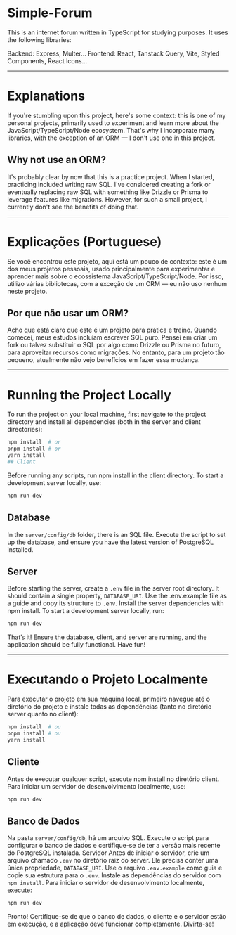 # Simple-Forum
This is an internet forum written in TypeScript for studying purposes. It uses the following libraries:

Backend: Express, Multer...
Frontend: React, Tanstack Query, Vite, Styled Components, React Icons...

---

# Explanations
If you're stumbling upon this project, here's some context: this is one of my personal projects, primarily used to experiment and learn more about the JavaScript/TypeScript/Node ecosystem. That's why I incorporate many libraries, with the exception of an ORM — I don't use one in this project.

## Why not use an ORM?
It's probably clear by now that this is a practice project. When I started, practicing included writing raw SQL. I've considered creating a fork or eventually replacing raw SQL with something like Drizzle or Prisma to leverage features like migrations. However, for such a small project, I currently don't see the benefits of doing that.

---

# Explicações (Portuguese)
Se você encontrou este projeto, aqui está um pouco de contexto: este é um dos meus projetos pessoais, usado principalmente para experimentar e aprender mais sobre o ecossistema JavaScript/TypeScript/Node. Por isso, utilizo várias bibliotecas, com a exceção de um ORM — eu não uso nenhum neste projeto.

## Por que não usar um ORM?

Acho que está claro que este é um projeto para prática e treino. Quando comecei, meus estudos incluiam escrever SQL puro. Pensei em criar um fork ou talvez substituir o SQL por algo como Drizzle ou Prisma no futuro, para aproveitar recursos como migrações. No entanto, para um projeto tão pequeno, atualmente não vejo benefícios em fazer essa mudança.

---

# Running the Project Locally
To run the project on your local machine, first navigate to the project directory and install all dependencies (both in the server and client directories):
```bash
npm install  # or
pnpm install # or
yarn install
## Client
```
Before running any scripts, run npm install in the client directory. To start a development server locally, use:
```bash
npm run dev
```
## Database
In the `server/config/db` folder, there is an SQL file. Execute the script to set up the database, and ensure you have the latest version of PostgreSQL installed.
## Server
Before starting the server, create a `.env` file in the server root directory. It should contain a single property, `DATABASE_URI`. Use the .env.example file as a guide and copy its structure to `.env`.
Install the server dependencies with npm install. To start a development server locally, run:
```bash
npm run dev
```
That’s it! Ensure the database, client, and server are running, and the application should be fully functional. Have fun!

---

# Executando o Projeto Localmente
Para executar o projeto em sua máquina local, primeiro navegue até o diretório do projeto e instale todas as dependências (tanto no diretório server quanto no client):
```bash
npm install  # ou
pnpm install # ou
yarn install
```
## Cliente
Antes de executar qualquer script, execute npm install no diretório client. Para iniciar um servidor de desenvolvimento localmente, use:
```bash
npm run dev
```
## Banco de Dados
Na pasta `server/config/db`, há um arquivo SQL. Execute o script para configurar o banco de dados e certifique-se de ter a versão mais recente do PostgreSQL instalada.
Servidor
Antes de iniciar o servidor, crie um arquivo chamado `.env` no diretório raiz do server. Ele precisa conter uma única propriedade, `DATABASE_URI`. Use o arquivo `.env.example` como guia e copie sua estrutura para o `.env`.
Instale as dependências do servidor com `npm install`. Para iniciar o servidor de desenvolvimento localmente, execute:
```bash
npm run dev
```
Pronto! Certifique-se de que o banco de dados, o cliente e o servidor estão em execução, e a aplicação deve funcionar completamente. Divirta-se!